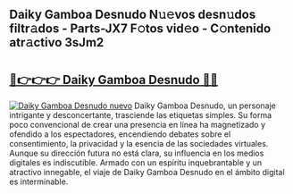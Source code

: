 ## Daiky Gamboa Desnudo N𝚞𝚎vos desn𝚞dos filtr𝚊dos - Parts-JX7 F𝚘tos vid𝚎o - C𝚘ntenido atr𝚊ctivo 3sJm2

# <h2><a href="http://mbayb5j.tromn.icu/?c=Daiky+Gamboa+Desnudo">🔗👉👉👉 Daiky Gamboa Desnudo 🔗🔗</a></h2>

[![Daiky Gamboa Desnudo nuevo](https://i.imgur.com/pEAQMta.gif)](http://mbayb5j.tromn.icu/?c=Daiky+Gamboa+Desnudo)
Daiky Gamboa Desnudo, un personaje intrigante y desconcertante, trasciende las etiquetas simples. Su forma poco convencional de crear una presencia en línea ha magnetizado y ofendido a los espectadores, encendiendo debates sobre el consentimiento, la privacidad y la esencia de las sociedades virtuales. Aunque su dirección futura no está clara, su influencia en los medios digitales es indiscutible. Armado con un espíritu inquebrantable y un atractivo innegable, el viaje de Daiky Gamboa Desnudo en el ámbito digital es interminable.
